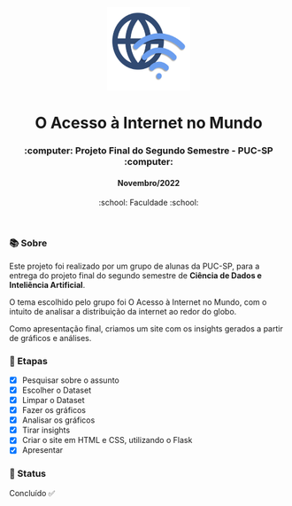 <p align="center">
  <img src="https://github.com/maafinotti/O-Acesso-a-Internet-no-Mundo/blob/main/static/img/icone.svg" width="150" height="150">
</p>

<h1 align="center">O Acesso à Internet no Mundo</h1>

<h3 align="center">:computer: Projeto Final do Segundo Semestre - PUC-SP :computer: </h3>
<h4 align="center">Novembro/2022</h4>
<p align='center'> :school: Faculdade :school: </p>
 
  </br>
  
### :books: Sobre
Este projeto foi realizado por um grupo de alunas da PUC-SP, para a entrega do projeto final do segundo semestre de **Ciência de Dados e Inteliência Artificial**.

O tema escolhido pelo grupo foi O Acesso à Internet no Mundo, com o intuito de analisar a distribuição da internet ao redor do globo.

Como apresentação final, criamos um site com os insights gerados a partir de gráficos e análises.

### :bookmark_tabs: Etapas
- [x] Pesquisar sobre o assunto
- [x] Escolher o Dataset
- [x] Limpar o Dataset
- [x] Fazer os gráficos
- [x] Analisar os gráficos
- [x] Tirar insights
- [x] Criar o site em HTML e CSS, utilizando o Flask
- [x] Apresentar

### :eyes: Status
Concluído :white_check_mark:
